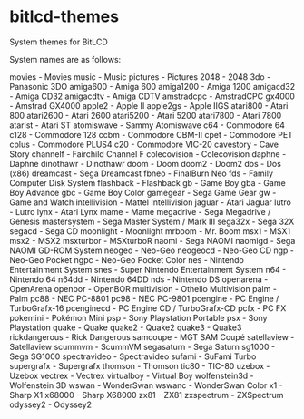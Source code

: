 # bitlcd-themes
System themes for BitLCD

System names are as follows:

movies - Movies
music - Music
pictures - Pictures
2048 - 2048
3do - Panasonic 3DO
amiga600 - Amiga 600
amiga1200 - Amiga 1200
amigacd32 - Amiga CD32
amigacdtv - Amiga CDTV
amstradcpc - AmstradCPC
gx4000 - Amstrad GX4000
apple2 - Apple II
apple2gs - Apple IIGS
atari800 - Atari 800
atari2600 - Atari 2600
atari5200 - Atari 5200
atari7800 - Atari 7800
atarist - Atari ST
atomiswave - Sammy Atomiswave
c64 - Commodore 64
c128 - Commodore 128
ccbm - Commodore CBM-II
cpet - Commodore PET
cplus - Commodore PLUS4
c20 - Commodore VIC-20
cavestory - Cave Story
channelf - Fairchild Channel F
colecovision - Colecovision
daphne - Daphne
dinothawr - Dinothawr
doom - Doom
doom2 - Doom2
dos - Dos (x86)
dreamcast - Sega Dreamcast
fbneo - FinalBurn Neo
fds - Family Computer Disk System
flashback - Flashback
gb - Game Boy
gba - Game Boy Advance
gbc - Game Boy Color
gamegear - Sega Game Gear
gw - Game and Watch
intellivision - Mattel Intellivision
jaguar - Atari Jaguar
lutro - Lutro
lynx - Atari Lynx
mame - Mame
megadrive - Sega Megadrive / Genesis
mastersystem - Sega Master System / Mark III
sega32x - Sega 32X
segacd - Sega CD
moonlight - Moonlight
mrboom - Mr. Boom
msx1 - MSX1
msx2 - MSX2
msxturbor - MSXturboR
naomi - Sega NAOMI
naomigd - Sega NAOMI GD-ROM System
neogeo - Neo-Geo
neogeocd - Neo-Geo CD
ngp - Neo-Geo Pocket
ngpc - Neo-Geo Pocket Color
nes - Nintendo Entertainment System
snes - Super Nintendo Entertainment System
n64 - Nintendo 64
n64dd - Nintendo 64DD
nds - Nintendo DS
openarena - OpenArena
openbor - OpenBOR
multivision - Othello Multivision
palm - Palm
pc88 - NEC PC-8801
pc98 - NEC PC-9801
pcengine - PC Engine / TurboGrafx-16
pcenginecd - PC Engine CD / TurboGrafx-CD
pcfx - PC FX
pokemini - Pokémon Mini
psp - Sony Playstation Portable
psx - Sony Playstation
quake - Quake
quake2 - Quake2
quake3 - Quake3
rickdangerous - Rick Dangerous
samcoupe - MGT SAM Coupé
satellaview - Satellaview
scummvm - ScummVM
segasaturn - Sega Saturn
sg1000 - Sega SG1000
spectravideo - Spectravideo
sufami - SuFami Turbo
supergrafx - Supergrafx
thomson - Thomson
tic80 - TIC-80
uzebox - Uzebox
vectrex - Vectrex
virtualboy - Virtual Boy
wolfenstein3d - Wolfenstein 3D
wswan - WonderSwan
wswanc - WonderSwan Color
x1 - Sharp X1
x68000 - Sharp X68000
zx81 - ZX81
zxspectrum - ZXSpectrum
odyssey2 - Odyssey2